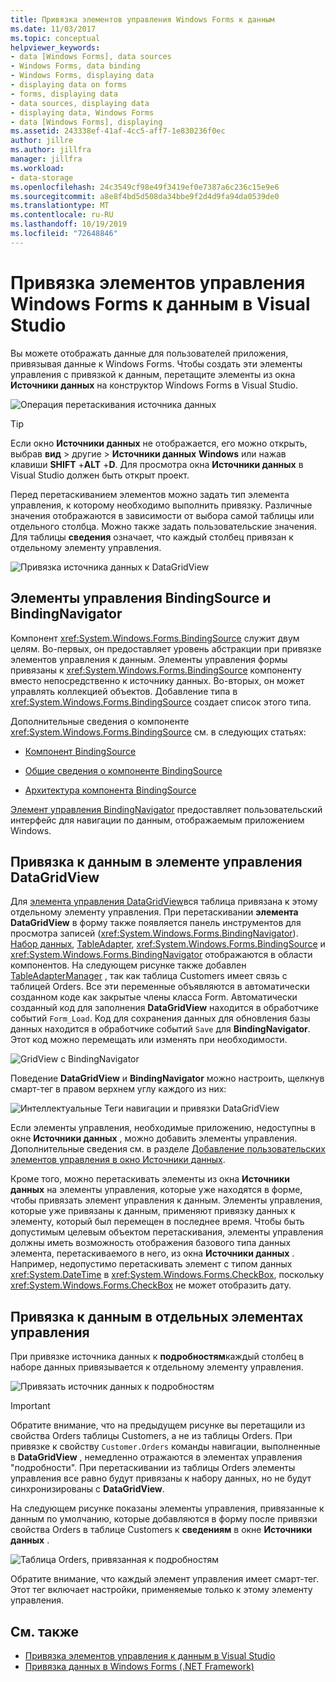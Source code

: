 ```yaml
---
title: Привязка элементов управления Windows Forms к данным
ms.date: 11/03/2017
ms.topic: conceptual
helpviewer_keywords:
- data [Windows Forms], data sources
- Windows Forms, data binding
- Windows Forms, displaying data
- displaying data on forms
- forms, displaying data
- data sources, displaying data
- displaying data, Windows Forms
- data [Windows Forms], displaying
ms.assetid: 243338ef-41af-4cc5-aff7-1e830236f0ec
author: jillre
ms.author: jillfra
manager: jillfra
ms.workload:
- data-storage
ms.openlocfilehash: 24c3549cf98e49f3419ef0e7387a6c236c15e9e6
ms.sourcegitcommit: a8e8f4bd5d508da34bbe9f2d4d9fa94da0539de0
ms.translationtype: MT
ms.contentlocale: ru-RU
ms.lasthandoff: 10/19/2019
ms.locfileid: "72648846"
---
```

# <a name="bind-windows-forms-controls-to-data-in-visual-studio"></a>Привязка элементов управления Windows Forms к данным в Visual Studio

Вы можете отображать данные для пользователей приложения, привязывая данные к Windows Forms. Чтобы создать эти элементы управления с привязкой к данным, перетащите элементы из окна **Источники данных** на конструктор Windows Forms в Visual Studio.

![Операция перетаскивания источника данных](../data-tools/media/raddata-data-source-drag-operation.png)

> [!TIP]
> Если окно **Источники данных** не отображается, его можно открыть, выбрав **вид**  >  другие  > **Источники данных** **Windows** или нажав клавиши **SHIFT** +**ALT** +**D**. Для просмотра окна **Источники данных** в Visual Studio должен быть открыт проект.

Перед перетаскиванием элементов можно задать тип элемента управления, к которому необходимо выполнить привязку. Различные значения отображаются в зависимости от выбора самой таблицы или отдельного столбца.  Можно также задать пользовательские значения. Для таблицы **сведения** означает, что каждый столбец привязан к отдельному элементу управления.

![Привязка источника данных к DataGridView](../data-tools/media/raddata-bind-data-source-to-datagridview.png)

## <a name="bindingsource-and-bindingnavigator-controls"></a>Элементы управления BindingSource и BindingNavigator

Компонент <xref:System.Windows.Forms.BindingSource> служит двум целям. Во-первых, он предоставляет уровень абстракции при привязке элементов управления к данным. Элементы управления формы привязаны к <xref:System.Windows.Forms.BindingSource> компоненту вместо непосредственно к источнику данных. Во-вторых, он может управлять коллекцией объектов. Добавление типа в <xref:System.Windows.Forms.BindingSource> создает список этого типа.

Дополнительные сведения о компоненте <xref:System.Windows.Forms.BindingSource> см. в следующих статьях:

- [Компонент BindingSource](/dotnet/framework/winforms/controls/bindingsource-component)

- [Общие сведения о компоненте BindingSource](/dotnet/framework/winforms/controls/bindingsource-component-overview)

- [Архитектура компонента BindingSource](/dotnet/framework/winforms/controls/bindingsource-component-architecture)

[Элемент управления BindingNavigator](/dotnet/framework/winforms/controls/bindingnavigator-control-windows-forms) предоставляет пользовательский интерфейс для навигации по данным, отображаемым приложением Windows.

## <a name="bind-to-data-in-a-datagridview-control"></a>Привязка к данным в элементе управления DataGridView

Для [элемента управления DataGridView](/dotnet/framework/winforms/controls/datagridview-control-overview-windows-forms)вся таблица привязана к этому отдельному элементу управления. При перетаскивании **элемента DataGridView** в форму также появляется панель инструментов для просмотра записей (<xref:System.Windows.Forms.BindingNavigator>). [Набор данных](../data-tools/dataset-tools-in-visual-studio.md), [TableAdapter](../data-tools/create-and-configure-tableadapters.md), <xref:System.Windows.Forms.BindingSource> и <xref:System.Windows.Forms.BindingNavigator> отображаются в области компонентов. На следующем рисунке также добавлен [TableAdapterManager](https://msdn.microsoft.com/library/bb384426.aspx) , так как таблица Customers имеет связь с таблицей Orders. Все эти переменные объявляются в автоматически созданном коде как закрытые члены класса Form. Автоматически созданный код для заполнения **DataGridView** находится в обработчике событий `Form_Load`. Код для сохранения данных для обновления базы данных находится в обработчике событий `Save` для **BindingNavigator**. Этот код можно перемещать или изменять при необходимости.

![GridView с BindingNavigator](../data-tools/media/raddata-gridview-with-bindingnavigator.png)

Поведение **DataGridView** и **BindingNavigator** можно настроить, щелкнув смарт-тег в правом верхнем углу каждого из них:

![Интеллектуальные Теги навигации и привязки DataGridView](../data-tools/media/raddata-datagridview-and-binding-navigator-smart-tags.png)

Если элементы управления, необходимые приложению, недоступны в окне **Источники данных** , можно добавить элементы управления. Дополнительные сведения см. в разделе [Добавление пользовательских элементов управления в окно Источники данных](../data-tools/add-custom-controls-to-the-data-sources-window.md).

Кроме того, можно перетаскивать элементы из окна **Источники данных** на элементы управления, которые уже находятся в форме, чтобы привязать элемент управления к данным. Элементы управления, которые уже привязаны к данным, применяют привязку данных к элементу, который был перемещен в последнее время. Чтобы быть допустимым целевым объектом перетаскивания, элементы управления должны иметь возможность отображения базового типа данных элемента, перетаскиваемого в него, из окна **Источники данных** . Например, недопустимо перетаскивать элемент с типом данных <xref:System.DateTime> в <xref:System.Windows.Forms.CheckBox>, поскольку <xref:System.Windows.Forms.CheckBox> не может отобразить дату.

## <a name="bind-to-data-in-individual-controls"></a>Привязка к данным в отдельных элементах управления

При привязке источника данных к **подробностям**каждый столбец в наборе данных привязывается к отдельному элементу управления.

![Привязать источник данных к подробностям](../data-tools/media/raddata-bind-data-source-to-details.png)

> [!IMPORTANT]
> Обратите внимание, что на предыдущем рисунке вы перетащили из свойства Orders таблицы Customers, а не из таблицы Orders. При привязке к свойству `Customer.Orders` команды навигации, выполненные в **DataGridView** , немедленно отражаются в элементах управления "подробности". При перетаскивании из таблицы Orders элементы управления все равно будут привязаны к набору данных, но не будут синхронизированы с **DataGridView**.

На следующем рисунке показаны элементы управления, привязанные к данным по умолчанию, которые добавляются в форму после привязки свойства Orders в таблице Customers к **сведениям** в окне **Источники данных** .

![Таблица Orders, привязанная к подробностям](../data-tools/media/raddata-orders-table-bound-to-details.png)

Обратите внимание, что каждый элемент управления имеет смарт-тег. Этот тег включает настройки, применяемые только к этому элементу управления.

## <a name="see-also"></a>См. также

- [Привязка элементов управления к данным в Visual Studio](../data-tools/bind-controls-to-data-in-visual-studio.md)
- [Привязка данных в Windows Forms (.NET Framework)](/dotnet/framework/winforms/windows-forms-data-binding)
